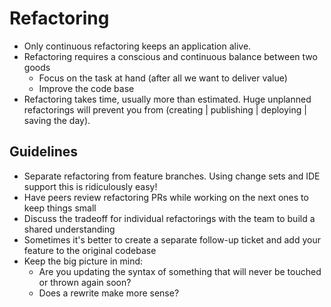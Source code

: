 # Refactoring

* Only continuous refactoring keeps an application alive. 
* Refactoring requires a conscious and continuous balance between two goods
  * Focus on the task at hand \(after all we want to deliver value\)
  * Improve the code base
* Refactoring takes time, usually more than estimated. Huge unplanned refactorings will prevent you from \(creating \| publishing \| deploying \| saving the day\).

## Guidelines

* Separate refactoring from feature branches. Using change sets and IDE support this is ridiculously easy!
* Have peers review refactoring PRs while working on the next ones to keep things small
* Discuss the tradeoff for individual refactorings with the team to build a shared understanding
* Sometimes it's better to create a separate follow-up ticket and add your feature to the original codebase 
* Keep the big picture in mind:
  * Are you updating the syntax of something that will never be touched or thrown again soon?
  * Does a rewrite make more sense?

